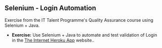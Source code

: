 ## Selenium - Login Automation

Exercise from the IT Talent Programme's Quality Assurance course using Selenium + Java. 

* **Exercise:** Use Selenium + Java to automate and test validation of Login in the [The Internet Heroku App](https://the-internet.herokuapp.com/login) website..


